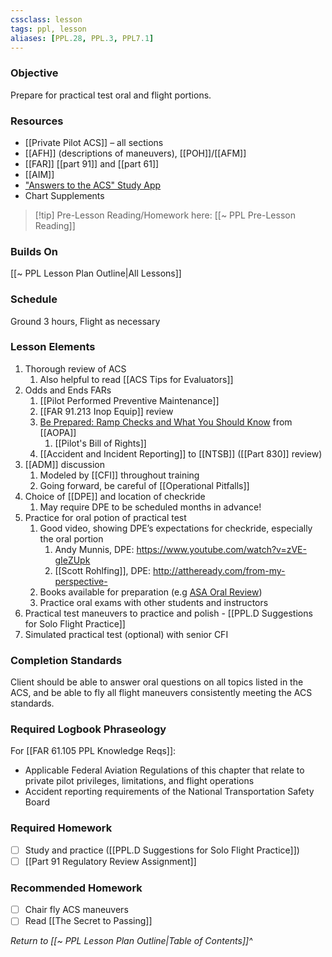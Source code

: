 ```yaml
---
cssclass: lesson
tags: ppl, lesson
aliases: [PPL.28, PPL.3, PPL7.1]
---
```

### Objective
Prepare for practical test oral and flight portions.

### Resources
- [[Private Pilot ACS]] – all sections
- [[AFH]] (descriptions of maneuvers), [[POH]]/[[AFM]]
- [[FAR]] [[part 91]] and [[part 61]]
- [[AIM]]
- ["Answers to the ACS" Study App](https://answerstotheacs.com/pages/private.php)
- Chart Supplements

> [!tip] Pre-Lesson Reading/Homework here: [[~ PPL Pre-Lesson Reading]]

### Builds On
[[~ PPL Lesson Plan Outline|All Lessons]]

### Schedule
Ground 3 hours, Flight as necessary

### Lesson Elements
1. Thorough review of ACS
	1. Also helpful to read [[ACS Tips for Evaluators]]
2. Odds and Ends FARs
	1. [[Pilot Performed Preventive Maintenance]]
	2. [[FAR 91.213 Inop Equip]] review
	3. [Be Prepared: Ramp Checks and What You Should Know](https://pilot-protection-services.aopa.org/news/2019/june/01/be-prepared-ramp-checks-and-what-you-should-know) from [[AOPA]]
		1. [[Pilot's Bill of Rights]]
	4. [[Accident and Incident Reporting]] to [[NTSB]] ([[Part 830]] review)
3. [[ADM]] discussion
	1. Modeled by [[CFI]] throughout training
	2. Going forward, be careful of [[Operational Pitfalls]]
4. Choice of [[DPE]] and location of checkride
	1. May require DPE to be scheduled months in advance!
5. Practice for oral potion of practical test
	1. Good video, showing DPE’s expectations for checkride, especially the oral portion
		1. Andy Munnis, DPE: https://www.youtube.com/watch?v=zVE-gIeZUpk
		2. [[Scott Rohlfing]], DPE: http://attheready.com/from-my-perspective-
	3. Books available for preparation (e.g [ASA Oral Review](https://www.amazon.com/Private-Pilot-Oral-Exam-Guide/dp/164425302X/))
	4. Practice oral exams with other students and instructors
6. Practical test maneuvers to practice and polish - [[PPL.D Suggestions for Solo Flight Practice]]
7. Simulated practical test (optional) with senior CFI

### Completion Standards
Client should be able to answer oral questions on all topics listed in the ACS, and be able to fly all flight maneuvers consistently meeting the ACS standards.

### Required Logbook Phraseology
For [[FAR 61.105 PPL Knowledge Reqs]]:
- Applicable Federal Aviation Regulations of this chapter that relate to private pilot privileges, limitations, and flight operations
- Accident reporting requirements of the National Transportation Safety Board

### Required Homework
- [ ] Study and practice ([[PPL.D Suggestions for Solo Flight Practice]])
- [ ] [[Part 91 Regulatory Review Assignment]]

### Recommended Homework 
- [ ] Chair fly ACS maneuvers
- [ ] Read [[The Secret to Passing]]

*Return to [[~ PPL Lesson Plan Outline|Table of Contents]]^*